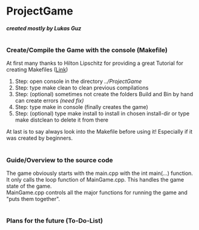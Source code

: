 # ProjectGame
##### created mostly by Lukas Guz
#
### Create/Compile the Game with the console (Makefile)
At first many thanks to Hilton Lipschitz for providing a great Tutorial for creating Makefiles ([Link](http://hiltmon.com/blog/2015/09/28/the-simple-c-plus-plus-makefile-executable-edition/))

1. Step: open console in the directory _../ProjectGame_
2. Step: type make clean to clean previous compilations
3. Step: (optional) sometimes not create the folders Build and Bin by hand can create errors _(need fix)_
4. Step: type make in console (finally creates the game)
5. Step: (optional) type make install to install in chosen install-dir or type make distclean to delete it from there

At last is to say always look into the Makefile before using it! Especially if it was created by beginners.
#
### Guide/Overview to the source code
The game obviously starts with the main.cpp with the int main(...) function. It only calls the loop function of MainGame.cpp. This handles the game state of the game.   
MainGame.cpp controls all the major functions for running the game and "puts them together".

#
### Plans for the future (To-Do-List)
